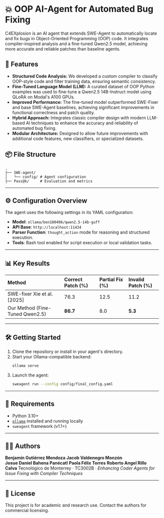 # 💥 OOP AI-Agent for Automated Bug Fixing

C4EXplosion is an AI agent that extends SWE-Agent to automatically locate and fix bugs in Object-Oriented Programming (OOP) code.
It integrates compiler-inspired analysis and a fine-tuned Qwen2.5 model, achieving more accurate and reliable patches than baseline agents.

## 🚀 Features

*   **Structured Code Analysis:** We developed a custom compiler to classify OOP-style code and filter training data, ensuring semantic consistency.
*   **Fine-Tuned Language Model (LLM):** A curated dataset of OOP Python examples was used to fine-tune a Qwen2.5 14B-Instruct model using QLoRA on Modal's A100 GPUs.
*   **Improved Performance:** The fine-tuned model outperformed SWE-Fixer and base SWE-Agent baselines, achieving significant improvements in functional correctness and patch quality.
*   **Hybrid Approach:** Integrates classic compiler design with modern LLM-based AI techniques to enhance the accuracy and reliability of automated bug fixing.
*   **Modular Architecture:** Designed to allow future improvements with additional code features, new classifiers, or specialized datasets.


## 📦 File Structure

```
.
├── SWE-agent/
│   └── config/ # Agent configuration
├── Pass@k/     # Evaluation and metrics
```

---

## ⚙️ Configuration Overview

The agent uses the following settings in its YAML configuration:

- **Model**: `ollama/ben100496/qwen2.5-14b-guff`
- **API Base**: `http://localhost:11434`
- **Parser Function**: `thought_action` mode for reasoning and structured execution.
- **Tools**: Bash tool enabled for script execution or local validation tasks.

---

## 📊 Key Results

| Method                           | Correct Patch (%) | Partial Fix (%) | Invalid Patch (%) |
| :------------------------------- | :------------------ | :----------------- | :------------------ |
| SWE-fixer Xie et al. [2025]      | 76.3                | 12.5               | 11.2                |
| Our Method (Fine-Tuned Qwen2.5) | **86.7**            | 8.0                | **5.3**             |
---

## 🛠️ Getting Started

1. Clone the repository or install in your agent's directory.
2. Start your Ollama-compatible backend:
   ```bash
   ollama serve
   ```
3. Launch the agent:
   ```bash
   sweagent run --config config/final_config.yaml
   ```

---

## 🧩 Requirements

- Python 3.10+
- [`ollama`](https://ollama.ai) installed and running locally
- `sweagent` framework (v1.1+)

---


## 🧑‍💼 Authors

**Benjamín Gutiérrez Mendoza**
**Jacob Valdenegro Monzón**  
**Josue Daniel Bahena Panécatl**
**Paola Félix Torres**
**Roberto Angel Rillo Calva**
Tecnológico de Monterrey · TC3002B · *Enhancing Coder Agents for Issue Fixing with Compiler Techniques*

---

## 📜 License

This project is for academic and research use. Contact the authors for commercial licensing.
